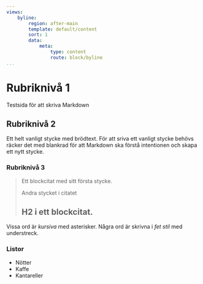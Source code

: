 ```yaml
---
views:
    byline:
        region: after-main
        template: default/content
        sort: 1
        data:
            meta:
                type: content
                route: block/byline
...
```


Rubriknivå 1
==============================================

Testsida för att skriva Markdown

Rubriknivå 2
----------------------------------------------

Ett helt vanligt stycke med brödtext. För att sriva ett vanligt stycke behövs räcker det med blankrad för att Markdown ska förstå intentionen och skapa ett nytt stycke.

### Rubriknivå 3

> Ett blockcitat med sitt första stycke.
>
> Andra stycket i citatet
>
> ## H2 i ett blockcitat.

Vissa ord är *kursiva* med asterisker.
Några ord är skrivna i _fet stil_ med understreck.


### Listor

*   Nötter
*   Kaffe
*   Kantareller
